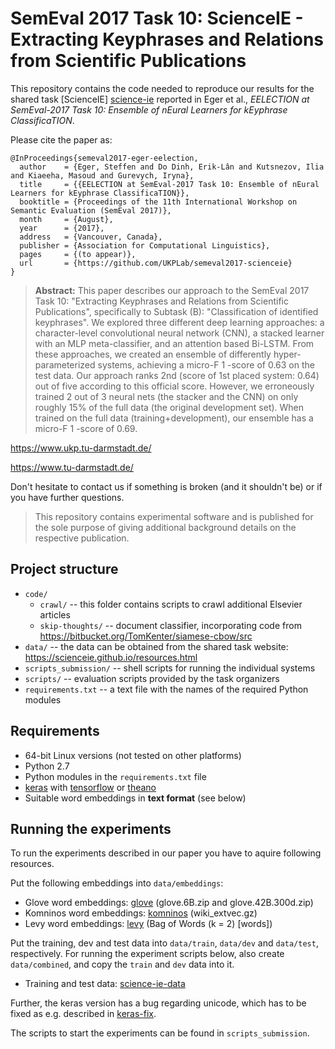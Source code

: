 # SemEval 2017 Task 10: ScienceIE - Extracting Keyphrases and Relations from Scientific Publications

This repository contains the code needed to reproduce our results for the shared task [ScienceIE] [science-ie] reported in Eger et al., *EELECTION at SemEval-2017 Task 10: Ensemble of nEural Learners for kEyphrase ClassificaTION*.

Please cite the paper as:

```
@InProceedings{semeval2017-eger-eelection,
  author    = {Eger, Steffen and Do Dinh, Erik-Lân and Kutsnezov, Ilia and Kiaeeha, Masoud and Gurevych, Iryna},
  title     = {{EELECTION at SemEval-2017 Task 10: Ensemble of nEural Learners for kEyphrase ClassificaTION}},
  booktitle = {Proceedings of the 11th International Workshop on Semantic Evaluation (SemEval 2017)},
  month     = {August},
  year      = {2017},
  address   = {Vancouver, Canada},
  publisher = {Association for Computational Linguistics},
  pages     = {(to appear)},
  url       = {https://github.com/UKPLab/semeval2017-scienceie}
}
```

> **Abstract:** This paper describes our approach to the SemEval 2017 Task 10: "Extracting Keyphrases and Relations from Scientific Publications", specifically to Subtask (B): "Classification of identified keyphrases".
> We explored three different deep learning approaches: a character-level convolutional neural network (CNN), a stacked learner with an MLP meta-classifier, and an attention based Bi-LSTM. From these approaches, we created an ensemble of differently hyper-parameterized systems, achieving a micro-F 1 -score of 0.63 on the test data. Our approach ranks 2nd (score of 1st placed system: 0.64) out of five according to this official score. 
> However, we erroneously trained 2 out of 3 neural nets (the stacker and the CNN) on only roughly 15% of the full data (the original development set). When trained on the full data (training+development), our ensemble has a micro-F 1 -score of 0.69.

https://www.ukp.tu-darmstadt.de/

https://www.tu-darmstadt.de/

Don't hesitate to contact us if something is broken (and it shouldn't be) or if you have further questions.

> This repository contains experimental software and 
is published for the sole purpose of giving additional 
background details on the respective publication. 

## Project structure

* `code/`
   * `crawl/` -- this folder contains scripts to crawl additional Elsevier articles
   * `skip-thoughts/` -- document classifier, incorporating code from https://bitbucket.org/TomKenter/siamese-cbow/src
* `data/` -- the data can be obtained from the shared task website: https://scienceie.github.io/resources.html
* `scripts_submission/` -- shell scripts for running the individual systems
* `scripts/` -- evaluation scripts provided by the task organizers
* `requirements.txt` -- a text file with the names of the required Python modules

## Requirements

* 64-bit Linux versions (not tested on other platforms)
* Python 2.7
* Python modules in the `requirements.txt` file
* [keras] with [tensorflow] or [theano]
* Suitable word embeddings in **text format** (see below)

## Running the experiments

To run the experiments described in our paper you have to aquire following resources.

Put the following embeddings into `data/embeddings`:
* Glove word embeddings: [glove] (glove.6B.zip and glove.42B.300d.zip)
* Komninos word embeddings: [komninos] (wiki_extvec.gz)
* Levy word embeddings: [levy] (Bag of Words (k = 2) [words])

Put the training, dev and test data into `data/train`, `data/dev` and `data/test`, respectively. For running the experiment scripts below, also create `data/combined`, and copy the `train` and `dev` data into it.
* Training and test data: [science-ie-data]

Further, the keras version has a bug regarding unicode, which has to be fixed as e.g. described in [keras-fix].

The scripts to start the experiments can be found in `scripts_submission`.

   [keras]: <https://keras.io/>
   [tensorflow]: <https://www.tensorflow.org/>
   [theano]: <https://github.com/Theano/Theano>
   [glove]: <http://nlp.stanford.edu/projects/glove>
   [komninos]: <https://www.cs.york.ac.uk/nlp/extvec/>
   [levy]: <https://levyomer.wordpress.com/2014/04/25/dependency-based-word-embeddings/>
   [science-ie]: <https://scienceie.github.io/>
   [science-ie-data]: <https://scienceie.github.io/resources.html>
   [keras-fix]: <https://github.com/fchollet/keras/issues/1072#issuecomment-241682313>
